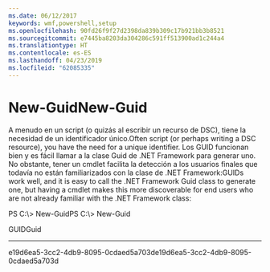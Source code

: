 ```yaml
---
ms.date: 06/12/2017
keywords: wmf,powershell,setup
ms.openlocfilehash: 90fd26f9f27d2398da839b309c17b921bb3b8521
ms.sourcegitcommit: e7445ba8203da304286c591ff513900ad1c244a4
ms.translationtype: HT
ms.contentlocale: es-ES
ms.lasthandoff: 04/23/2019
ms.locfileid: "62085335"
---
```

# <a name="new-guid"></a><span data-ttu-id="b16d4-102">New-Guid</span><span class="sxs-lookup"><span data-stu-id="b16d4-102">New-Guid</span></span>
<span data-ttu-id="b16d4-103">A menudo en un script (o quizás al escribir un recurso de DSC), tiene la necesidad de un identificador único.</span><span class="sxs-lookup"><span data-stu-id="b16d4-103">Often script (or perhaps writing a DSC resource), you have the need for a unique identifier.</span></span> <span data-ttu-id="b16d4-104">Los GUID funcionan bien y es fácil llamar a la clase Guid de .NET Framework para generar uno. No obstante, tener un cmdlet facilita la detección a los usuarios finales que todavía no están familiarizados con la clase de .NET Framework:</span><span class="sxs-lookup"><span data-stu-id="b16d4-104">GUIDs work well, and it is easy to call the .NET Framework Guid class to generate one, but having a cmdlet makes this more discoverable for end users who are not already familiar with the .NET Framework class:</span></span>

<span data-ttu-id="b16d4-105">PS C:\\&gt; New-Guid</span><span class="sxs-lookup"><span data-stu-id="b16d4-105">PS C:\\&gt; New-Guid</span></span>

<span data-ttu-id="b16d4-106">GUID</span><span class="sxs-lookup"><span data-stu-id="b16d4-106">Guid</span></span>

----

<span data-ttu-id="b16d4-107">e19d6ea5-3cc2-4db9-8095-0cdaed5a703d</span><span class="sxs-lookup"><span data-stu-id="b16d4-107">e19d6ea5-3cc2-4db9-8095-0cdaed5a703d</span></span>
